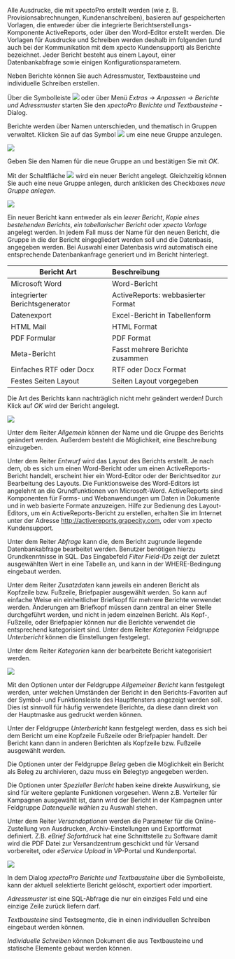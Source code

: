 Alle Ausdrucke, die mit xpectoPro erstellt werden (wie z. B. Provisionsabrechnungen, Kundenanschreiben), basieren auf gespeicherten Vorlagen, die entweder über die integrierte Berichtserstellungs-Komponente ActiveReports, oder über den Word-Editor erstellt werden. Die Vorlagen für Ausdrucke und Schreiben werden deshalb im folgenden (und auch bei der Kommunikation mit dem xpecto Kundensupport) als Berichte bezeichnet. Jeder Bericht besteht aus einem Layout, einer Datenbankabfrage sowie einigen Konfigurationsparametern. 

Neben Berichte können Sie auch Adressmuster, Textbausteine und individuelle Schreiben erstellen.

Über die Symbolleiste ![](http://xpecto.github.io/docs/img/img_1442245724286.png) oder über Menü *Extras → Anpassen → Berichte und Adressmuster* starten Sie den *xpectoPro Berichte und Textbausteine* -Dialog.

Berichte werden über Namen unterschieden, und thematisch in Gruppen verwaltet. Klicken Sie auf das Symbol ![](http://xpecto.github.io/docs/img/img_1424086630188.png) um eine neue Gruppe anzulegen. 

![](http://xpecto.github.io/docs/img/img_1424086718173.png)

Geben Sie den Namen für die neue Gruppe an und bestätigen Sie mit *OK*.

Mit der Schaltfläche ![](http://xpecto.github.io/docs/img/img_1424086982407.png) wird ein neuer Bericht angelegt. Gleichzeitig können Sie auch eine neue Gruppe anlegen, durch anklicken des Checkboxes *neue Gruppe anlegen.* 

![](http://xpecto.github.io/docs/img/img_1442415998478.png)

Ein neuer Bericht kann entweder als ein *leerer Bericht*, *Kopie eines bestehenden Berichts*, *ein tabellarischer Bericht* oder *xpecto Vorlage* angelegt werden. 
In jedem Fall muss der Name für den neuen Bericht, die Gruppe in die der Bericht eingegliedert werden soll und die Datenbasis, angegeben werden. 
Bei Auswahl einer Datenbasis wird automatisch eine entsprechende Datenbankanfrage generiert und im Bericht hinterlegt. 

| Bericht Art           |    Beschreibung     |  
| ------------- |:-------------| 
| Microsoft Word      | Word-Bericht| 
| integrierter Berichtsgenerator  |ActiveReports:  webbasierter Format| 
| Datenexport     | Excel-Bericht in Tabellenform | 
| HTML Mail    | HTML Format | 
| PDF Formular     | PDF Format | 
| Meta-Bericht     | Fasst mehrere Berichte zusammen | 
| Einfaches RTF oder Docx    | RTF oder Docx Format| 
| Festes Seiten Layout    | Seiten Layout vorgegeben| 

Die Art des Berichts kann nachträglich nicht mehr geändert werden! Durch Klick auf *OK* wird der Bericht angelegt.

![](http://xpecto.github.io/docs/img/img_1442317569556.png)

Unter dem Reiter *Allgemein* können der Name und die Gruppe des Berichts geändert werden. Außerdem besteht die Möglichkeit, eine Beschreibung einzugeben.

Unter dem Reiter *Entwurf* wird das Layout des Berichts erstellt. Je nach dem, ob es sich um einen Word-Bericht oder um einen ActiveReports-Bericht handelt, erscheint hier ein Word-Editor oder der Berichtseditor zur Bearbeitung des Layouts. Die Funktionsweise des Word-Editors ist angelehnt an die Grundfunktionen von Microsoft-Word.
ActiveReports sind Komponenten für Forms- und Webanwendungen um Daten in Dokumente und in web basierte Formate anzuzeigen. Hilfe zur Bedienung des Layout-Editors, um ein ActiveReports-Bericht zu erstellen, erhalten Sie im Internet unter der Adresse http://activereports.grapecity.com, oder vom xpecto Kundensupport.

Unter dem Reiter *Abfrage* kann die, dem Bericht zugrunde liegende Datenbankabfrage bearbeitet werden. 
Benutzer benötigen hierzu Grundkenntnisse in SQL. Das Eingabefeld *Filter Field-IDs* zeigt der zuletzt ausgewählten Wert in eine Tabelle an, und kann in der WHERE-Bedingung eingebaut werden.

Unter dem Reiter *Zusatzdaten* kann jeweils ein anderen Bericht als Kopfzeile bzw. Fußzeile, Briefpapier ausgewählt werden. So kann auf einfache Weise ein einheitlicher Briefkopf für mehrere Berichte verwendet werden. Änderungen am Briefkopf müssen dann zentral an einer Stelle durchgeführt werden, und nicht in jedem einzelnen Bericht. Als Kopf-, Fußzeile, oder Briefpapier können nur die Berichte verwendet die entsprechend kategorisiert sind. Unter dem Reiter *Kategorien*  Feldgruppe *Unterbericht* können die Einstellungen festgelegt.

Unter dem Reiter *Kategorien* kann der bearbeitete Bericht kategorisiert werden. 

![](http://xpecto.github.io/docs/img/img_1442317999574.png)

Mit den Optionen unter der Feldgruppe *Allgemeiner Bericht* kann festgelegt werden, unter welchen Umständen der Bericht in den Berichts-Favoriten auf der Symbol- und Funktionsleiste des Hauptfensters angezeigt werden soll. Dies ist sinnvoll für häufig verwendete Berichte, da diese dann direkt von der Hauptmaske aus gedruckt werden können.

 Unter der Feldgruppe *Unterbericht* kann festgelegt werden, dass es sich bei dem Bericht um eine Kopfzeile Fußzeile oder Briefpapier handelt. Der Bericht kann dann in anderen Berichten als Kopfzeile bzw. Fußzeile ausgewählt werden. 

Die Optionen unter der Feldgruppe *Beleg* geben die Möglichkeit ein Bericht als Beleg zu archivieren, dazu muss ein Belegtyp angegeben werden.

 Die Optionen unter *Spezieller Bericht* haben keine direkte Auswirkung, sie sind für weitere geplante Funktionen vorgesehen. Wenn z.B. Verteiler für Kampagnen ausgewählt ist, dann wird der Bericht in der Kampagnen unter Feldgruppe *Datenquelle wählen* zu Auswahl stehen.

Unter dem Reiter *Versandoptionen* werden die Parameter für die Online-Zustellung von Ausdrucken, Archiv-Einstellungen und Exportformat definiert. Z.B. *eBrief Sofortdruck* hat eine Schnittstelle zu Software damit wird die PDF Datei zur Versandzentrum geschickt und für Versand vorbereitet, oder *eService Upload* in VP-Portal und Kundenportal.

![](http://xpecto.github.io/docs/img/img_1442570315303.png)

In dem Dialog *xpectoPro Berichte und Textbausteine* über die Symbolleiste, kann der aktuell selektierte Bericht gelöscht, exportiert oder importiert. 

*Adressmuster* ist eine SQL-Abfrage die nur ein einziges Feld und eine einzige Zeile zurück liefern darf.

*Textbausteine* sind Textsegmente, die in einen individuellen Schreiben eingebaut werden können. 

*Individuelle Schreiben* können Dokument die aus Textbausteine und statische Elemente gebaut werden können.